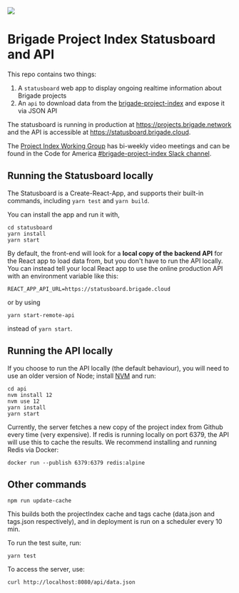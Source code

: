<a href="https://github.com/codeforamerica/brigade-project-index-statusboard/issues?q=is%3Aissue+is%3Aopen+label%3A%22good+first+issue%22" alt="Contributors"><img src="https://img.shields.io/github/issues/codeforamerica/brigade-project-index-statusboard/good%20first%20issue?label=good%20first%20issue" /></a>

# Brigade Project Index Statusboard and API

This repo contains two things:
1. A `statusboard` web app to display ongoing realtime information about Brigade projects
2. An `api` to download data from the [brigade-project-index](https://github.com/codeforamerica/brigade-project-index/tree/index/v1) and expose it via JSON API

The statusboard is running in production at https://projects.brigade.network and the API is accessible at https://statusboard.brigade.cloud.

The [Project Index Working Group](https://brigade.cloud/) has bi-weekly video meetings and can be found in the Code for America [#brigade-project-index Slack channel](https://cfa.slack.com/archives/CLMA6BAVB).

## Running the Statusboard locally

The Statusboard is a Create-React-App, and supports their built-in commands, including `yarn test` and `yarn build`.

You can install the app and run it with,

```
cd statusboard
yarn install
yarn start
```

By default, the front-end will look for a **local copy of the backend API** for the React app to load data from, but you
don't have to run the API locally. You can instead tell your local React app to use the online production API with an
environment variable like this:

```
REACT_APP_API_URL=https://statusboard.brigade.cloud
```

or by using

```
yarn start-remote-api
```

instead of `yarn start`.

## Running the API locally

If you choose to run the API locally (the default behaviour),
you will need to use an older version of Node;
install [NVM](https://github.com/nvm-sh/nvm) and run:

```
cd api
nvm install 12
nvm use 12
yarn install
yarn start
```

Currently, the server fetches a new copy
of the project index from Github every time (very expensive).
If redis is running locally on port 6379,
the API will use this to cache the results.
We recommend installing and running Redis via Docker:

```
docker run --publish 6379:6379 redis:alpine
```

## Other commands

```
npm run update-cache
```

This builds both the projectIndex cache and tags cache (data.json and tags.json respectively), and in deployment is run on a scheduler every 10 min.

To run the test suite, run:

```
yarn test
```

To access the server, use:

```
curl http://localhost:8080/api/data.json
```
